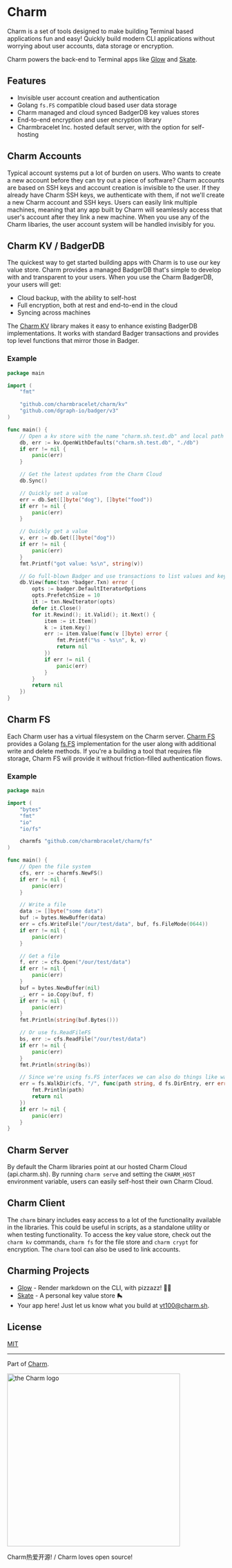 Charm
=====

Charm is a set of tools designed to make building Terminal based applications
fun and easy! Quickly build modern CLI applications without worrying about user
accounts, data storage or encryption.

Charm powers the back-end to Terminal apps like
[Glow](https://github.com/charmbracelet/glow) and
[Skate](https://github.com/charmbracelet/skate).

## Features

* Invisible user account creation and authentication
* Golang `fs.FS` compatible cloud based user data storage
* Charm managed and cloud synced BadgerDB key values stores
* End-to-end encryption and user encryption library
* Charmbracelet Inc. hosted default server, with the option for self-hosting

## Charm Accounts

Typical account systems put a lot of burden on users. Who wants to create a new
account before they can try out a piece of software? Charm accounts are based
on SSH keys and account creation is invisible to the user. If they already have
Charm SSH keys, we authenticate with them, if not we'll create a new Charm
account and SSH keys. Users can easily link multiple machines, meaning that any
app built by Charm will seamlessly access that user's account after they link a
new machine. When you use any of the Charm libaries, the user account system
will be handled invisibly for you.

## Charm KV / BadgerDB

The quickest way to get started building apps with Charm is to use our key
value store. Charm provides a managed BadgerDB that's simple to develop with
and transparent to your users. When you use the Charm BadgerDB, your users will
get:

* Cloud backup, with the ability to self-host
* Full encryption, both at rest and end-to-end in the cloud
* Syncing across machines

The [Charm KV](https://github.com/charmbracelet/charm/kv) library makes it easy
to enhance existing BadgerDB implementations. It works with standard Badger
transactions and provides top level functions that mirror those in Badger.

### Example

```go
package main

import (
	"fmt"

	"github.com/charmbracelet/charm/kv"
	"github.com/dgraph-io/badger/v3"
)

func main() {
	// Open a kv store with the name "charm.sh.test.db" and local path ./db
	db, err := kv.OpenWithDefaults("charm.sh.test.db", "./db")
	if err != nil {
		panic(err)
	}

	// Get the latest updates from the Charm Cloud
	db.Sync()

	// Quickly set a value
	err = db.Set([]byte("dog"), []byte("food"))
	if err != nil {
		panic(err)
	}

	// Quickly get a value
	v, err := db.Get([]byte("dog"))
	if err != nil {
		panic(err)
	}
	fmt.Printf("got value: %s\n", string(v))

	// Go full-blown Badger and use transactions to list values and keys
	db.View(func(txn *badger.Txn) error {
		opts := badger.DefaultIteratorOptions
		opts.PrefetchSize = 10
		it := txn.NewIterator(opts)
		defer it.Close()
		for it.Rewind(); it.Valid(); it.Next() {
			item := it.Item()
			k := item.Key()
			err := item.Value(func(v []byte) error {
				fmt.Printf("%s - %s\n", k, v)
				return nil
			})
			if err != nil {
				panic(err)
			}
		}
		return nil
	})
}
```

## Charm FS

Each Charm user has a virtual filesystem on the Charm server. [Charm FS](/fs)
provides a Golang [fs.FS](https://golang.org/pkg/io/fs/) implementation for the
user along with additional write and delete methods. If you're a building a
tool that requires file storage, Charm FS will provide it without
friction-filled authentication flows.

### Example

```go
package main

import (
	"bytes"
	"fmt"
	"io"
	"io/fs"

	charmfs "github.com/charmbracelet/charm/fs"
)

func main() {
	// Open the file system
	cfs, err := charmfs.NewFS()
	if err != nil {
		panic(err)
	}

	// Write a file
	data := []byte("some data")
	buf := bytes.NewBuffer(data)
	err = cfs.WriteFile("/our/test/data", buf, fs.FileMode(0644))
	if err != nil {
		panic(err)
	}

	// Get a file
	f, err := cfs.Open("/our/test/data")
	if err != nil {
		panic(err)
	}
	buf = bytes.NewBuffer(nil)
	_, err = io.Copy(buf, f)
	if err != nil {
		panic(err)
	}
	fmt.Println(string(buf.Bytes()))

	// Or use fs.ReadFileFS
	bs, err := cfs.ReadFile("/our/test/data")
	if err != nil {
		panic(err)
	}
	fmt.Println(string(bs))

	// Since we're using fs.FS interfaces we can also do things like walk a tree
	err = fs.WalkDir(cfs, "/", func(path string, d fs.DirEntry, err error) error {
		fmt.Println(path)
		return nil
	})
	if err != nil {
		panic(err)
	}
}
```

## Charm Server

By default the Charm libraries point at our hosted Charm Cloud (api.charm.sh).
By running `charm serve` and setting the `CHARM_HOST` environment variable,
users can easily self-host their own Charm Cloud.

## Charm Client

The `charm` binary includes easy access to a lot of the functionality available
in the libraries. This could be useful in scripts, as a standalone utility or
when testing functionality. To access the key value store, check out the `charm
kv` commands, `charm fs` for the file store and `charm crypt` for encryption.
The `charm` tool can also be used to link accounts.

## Charming Projects

* [Glow](https://github.com/charmbracelet/glow) - Render markdown on the CLI, with pizzazz! 💅🏻
* [Skate](https://github.com/charmbracelet/skate) - A personal key value store 🛼
* Your app here! Just let us know what you build at vt100@charm.sh.

## License

[MIT](https://github.com/charmbracelet/charm/raw/master/LICENSE)

***

Part of [Charm](https://charm.sh).

<a href="https://charm.sh/"><img alt="the Charm logo" src="https://stuff.charm.sh/charm-badge.jpg" width="400"></a>

Charm热爱开源! / Charm loves open source!

[releases]: https://github.com/charmbracelet/charm/releases
[docs]: https://pkg.go.dev/github.com/charmbracelet/charm?tab=doc
[glow]: https://github.com/charmbracelet/glow
